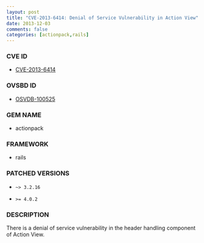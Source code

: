 ```yaml
---
layout: post
title: "CVE-2013-6414: Denial of Service Vulnerability in Action View"
date: 2013-12-03
comments: false
categories: [actionpack,rails]
---
```



### CVE ID

* [CVE-2013-6414](https://groups.google.com/forum/#!topic/ruby-security-ann/A-ebV4WxzKg)



### OVSBD ID

* [OSVDB-100525](https://groups.google.com/forum/#!topic/ruby-security-ann/A-ebV4WxzKg)


### GEM NAME

* actionpack

### FRAMEWORK

* rails


### PATCHED VERSIONS


* `~> 3.2.16`

* `>= 4.0.2`


### DESCRIPTION

There is a denial of service vulnerability in the header handling component of 
Action View.

